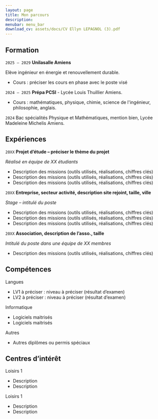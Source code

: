 ```yaml
---
layout: page
title: Mon parcours
description: 
menubar: menu_bar
download_cv: assets/docs/CV Ellyn LEPAGNOL (3).pdf
---
```


## Formation 

`2025 – 2029`
**Unilasalle Amiens**

Elève ingénieur en énergie et renouvellement durable.
* Cours : préciser les cours en phase avec le poste visé

`2024 – 2025`
**Prépa PCSI** - Lycée Louis Thuillier Amiens.
* Cours : mathématiques, physique, chimie, science de l'ingénieur, philosophie, anglais.

`2024`
Bac spécialités Physique et Mathématiques, mention bien, Lycée Madeleine Michelis Amiens.

## Expériences

`20XX` **Projet d’étude – préciser le thème du projet**

_Réalisé en équipe de XX étudiants_
* Description des missions (outils utilisés, réalisations, chiffres clés)
* Description des missions (outils utilisés, réalisations, chiffres clés)
* Description des missions (outils utilisés, réalisations, chiffres clés)


`20XX` **Entreprise, secteur activité, description site rejoint, taille, ville**

_Stage – intitulé du poste_
* Description des missions (outils utilisés, réalisations, chiffres clés)
* Description des missions (outils utilisés, réalisations, chiffres clés)
* Description des missions (outils utilisés, réalisations, chiffres clés)

`20XX` **Association, description de l’asso., taille**

_Intitulé du poste dans une équipe de XX membres_
* Description des missions (outils utilisés, réalisations, chiffres clés)

## Compétences

Langues
* LV1 à préciser : niveau à préciser (résultat d’examen)
* LV2 à préciser : niveau à préciser (résultat d’examen)

Informatique
* Logiciels maitrisés
* Logiciels maitrisés

Autres
* Autres diplômes ou permis spéciaux

## Centres d’intérêt

Loisirs 1
* Description 
* Description 

Loisirs 1
* Description 
* Description 
